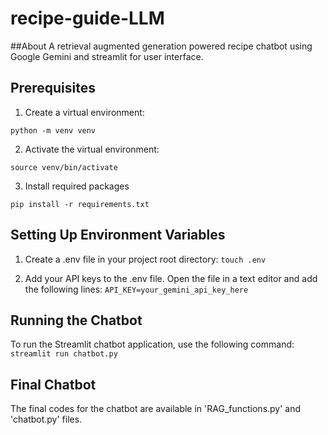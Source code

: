 # recipe-guide-LLM
##About
A retrieval augmented generation powered recipe chatbot using Google Gemini and streamlit for user interface.

## Prerequisites

1. Create a virtual environment:

`python -m venv venv`

2. Activate the virtual environment:

`source venv/bin/activate`

3. Install required packages

`pip install -r requirements.txt`

## Setting Up Environment Variables

1. Create a .env file in your project root directory:
   `touch .env`

2. Add your API keys to the .env file. Open the file in a text editor and add the following lines:
   `API_KEY=your_gemini_api_key_here`

## Running the Chatbot

To run the Streamlit chatbot application, use the following command:
`streamlit run chatbot.py`

## Final Chatbot

The final codes for the chatbot are available in 'RAG_functions.py' and 'chatbot.py' files.
